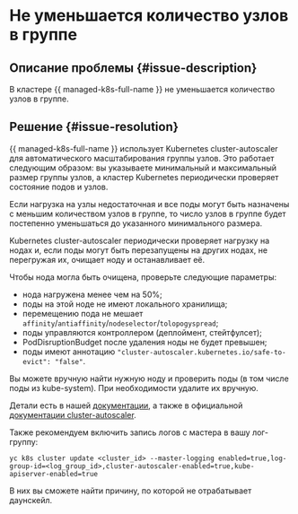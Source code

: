 # Не уменьшается количество узлов в группе


## Описание проблемы {#issue-description}

В кластере {{ managed-k8s-full-name }} не уменьшается количество узлов в группе.

## Решение {#issue-resolution}

{{ managed-k8s-full-name }} использует Kubernetes cluster-autoscaler для автоматического масштабирования группы узлов. Это работает следующим образом: вы указываете минимальный и максимальный размер группы узлов, а кластер Kubernetes периодически проверяет состояние подов и узлов.

Если нагрузка на узлы недостаточная и все поды могут быть назначены с меньшим количеством узлов в группе, то число узлов в группе будет постепенно уменьшаться до указанного минимального размера.

Kubernetes cluster-autoscaler периодически проверяет нагрузку на нодах и, если поды могут быть перезапущены на других нодах, не перегружая их, очищает ноду и останавливает её. 

Чтобы нода могла быть очищена, проверьте следующие параметры:
* нода нагружена менее чем на 50%;
* поды на этой ноде не имеют локального хранилища;
* перемещению пода не мешает `affinity`/`antiaffinity`/`nodeselector`/`tolopogyspread`;
* поды управляются контроллером (деплоймент, стейтфулсет);
* PodDisruptionBudget после удаления ноды не будет превышен;
* поды имеют аннотацию `"cluster-autoscaler.kubernetes.io/safe-to-evict": "false"`.

Вы можете вручную найти нужную ноду и проверить поды (в том числе поды из kube-system). При необходимости удалите их вручную.

Детали есть в нашей [документации](../../../managed-kubernetes/qa/cluster-autoscaler), а также в официальной [документации cluster-autoscaler](https://github.com/kubernetes/autoscaler/blob/master/cluster-autoscaler/FAQ.md#table-of-contents).

Также рекомендуем включить запись логов с мастера в вашу лог-группу:

```
yc k8s cluster update <cluster_id> --master-logging enabled=true,log-group-id=<log_group_id>,cluster-autoscaler-enabled=true,kube-apiserver-enabled=true
```

В них вы сможете найти причину, по которой не отрабатывает даунскейл.
